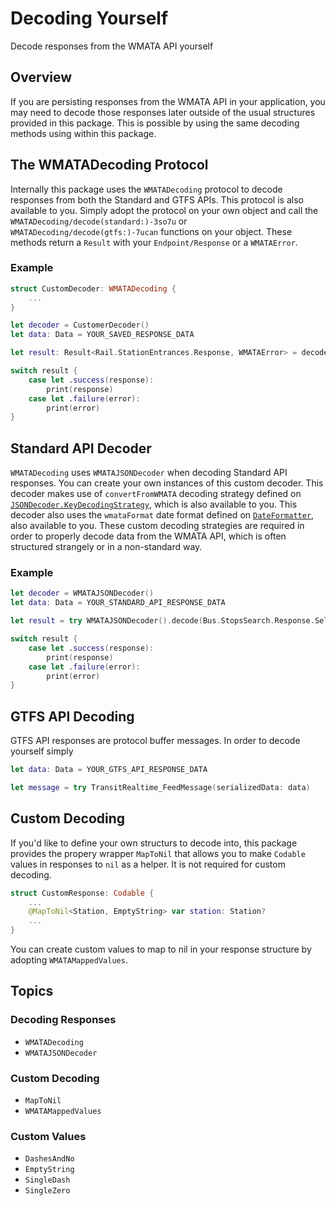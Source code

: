 # Decoding Yourself

Decode responses from the WMATA API yourself

## Overview

If you are persisting responses from the WMATA API in your application, you may need to decode those responses later outside of the usual structures provided in this package. This is possible by using the same decoding methods using within this package.

## The WMATADecoding Protocol

Internally this package uses the ``WMATADecoding`` protocol to decode responses from both the Standard and GTFS APIs. This protocol is also available to you. Simply adopt the protocol on your own object and call the ``WMATADecoding/decode(standard:)-3so7u`` or ``WMATADecoding/decode(gtfs:)-7ucan`` functions on your object. These methods return a `Result` with your ``Endpoint/Response`` or a ``WMATAError``.

### Example

```swift
struct CustomDecoder: WMATADecoding {
    ...
}

let decoder = CustomerDecoder()
let data: Data = YOUR_SAVED_RESPONSE_DATA

let result: Result<Rail.StationEntrances.Response, WMATAError> = decoder.decode(standard: data)

switch result {
    case let .success(response):
        print(response)
    case let .failure(error):
        print(error)
}
```

## Standard API Decoder

``WMATADecoding`` uses ``WMATAJSONDecoder`` when decoding Standard API responses. You can create your own instances of this custom decoder. This decoder makes use of `convertFromWMATA` decoding strategy defined on [`JSONDecoder.KeyDecodingStrategy`](https://developer.apple.com/documentation/foundation/jsondecoder/keydecodingstrategy), which is also available to you. This decoder also uses the `wmataFormat` date format defined on [`DateFormatter`](https://developer.apple.com/documentation/foundation/dateformatter), also available to you. These custom decoding strategies are required in order to properly decode data from the WMATA API, which is often structured strangely or in a non-standard way.

### Example

```swift
let decoder = WMATAJSONDecoder()
let data: Data = YOUR_STANDARD_API_RESPONSE_DATA

let result = try WMATAJSONDecoder().decode(Bus.StopsSearch.Response.Self, from: data)

switch result {
    case let .success(response):
        print(response)
    case let .failure(error):
        print(error)
}
```

## GTFS API Decoding

GTFS API responses are protocol buffer messages. In order to decode yourself simply

```swift
let data: Data = YOUR_GTFS_API_RESPONSE_DATA

let message = try TransitRealtime_FeedMessage(serializedData: data)
```

## Custom Decoding

If you'd like to define your own structurs to decode into, this package provides the propery wrapper ``MapToNil`` that allows you to make `Codable` values in responses to `nil` as a helper. It is not required for custom decoding.

```swift
struct CustomResponse: Codable {
    ...
    @MapToNil<Station, EmptyString> var station: Station?
    ...
}
```

You can create custom values to map to nil in your response structure by adopting ``WMATAMappedValues``.


## Topics

### Decoding Responses

- ``WMATADecoding``
- ``WMATAJSONDecoder``

### Custom Decoding
- ``MapToNil``
- ``WMATAMappedValues``

### Custom Values
- ``DashesAndNo``
- ``EmptyString``
- ``SingleDash``
- ``SingleZero``
